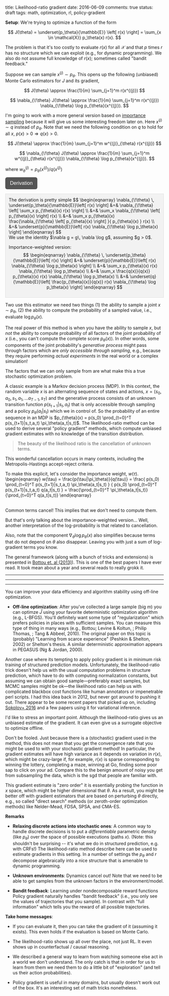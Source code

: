title: Likelihood-ratio gradient
date: 2016-06-09
comments: true
status: draft
tags: math, optimization, rl, policy-gradient


**Setup**: We're trying to optimize a function of the form

$$
J(\theta) = \underset{p_\theta}{\mathbb{E}} \left[ r(x) \right] = \sum_{x \in \mathcal{X}} p_\theta(x) r(x).
$$

The problem is that it's too costly to evaluate $r(x)$ for all $\mathcal{X}$ and
that $p$ times $r$ has no structure which we can exploit (e.g., for dynamic
programming). We also do not assume full knowledge of $r(x)$; sometimes called
"bandit feedback."

Suppose we can sample $x^{(j)} \sim p_\theta$. This opens up the following
(unbiased) Monte Carlo estimators for $J$ and its gradient,

$$
J(\theta) \approx \frac{1}{m} \sum_{j=1}^m r(x^{(j)})
$$

$$
\nabla_{\!\theta} J(\theta) \approx \frac{1}{m} \sum_{j=1}^m r(x^{(j)}) \nabla_{\!\theta} \log p_{\theta}(x^{(j)}).
$$


I'm going to work with a more general version based on
[importance sampling](http://timvieira.github.io/blog/post/2014/12/21/importance-sampling/)
because it will give us some interesting freedom later on. Here $x^{(j)} \sim q$
instead of $p_\theta$. Note that we need the following condition on $q$ to hold
for all $x$, $p(x) > 0 \Rightarrow q(x) > 0$.

$$
J(\theta) \approx \frac{1}{m} \sum_{j=1}^m w^{(j)}_{\theta} r(x^{(j)})
$$

$$
\nabla_{\!\theta} J(\theta) \approx \frac{1}{m} \sum_{j=1}^m w^{(j)}_{\theta} r(x^{(j)}) \nabla_{\!\theta} \log p_{\theta}(x^{(j)}).
$$

where $w^{(j)}_{\theta} = p_{\theta}(x^{(j)}) / q(x^{(j)})$


<style>
.toggle-button {
    background-color: #555555;
    border: none;
    color: white;
    padding: 10px 15px;
    border-radius: 6px;
    text-align: center;
    text-decoration: none;
    display: inline-block;
    font-size: 16px;
    cursor: pointer;
}
.derivation {
  background-color: #f2f2f2;
  border: thin solid #ddd;
  padding: 10px;
  margin-bottom: 10px;
}
</style>

<script>
// workaround for when markdown/mathjax gets confused by the
// javascript dollar function.
function toggle(x) { $(x).toggle(); }
</script>

<button class="toggle-button" onclick="toggle('#likelihood-ratio-derivation');">Derivation</button>
<div id="likelihood-ratio-derivation" class="derivation">
The derivation is pretty simple
$$
\begin{eqnarray}
  \nabla_{\!\theta} \, \underset{p_\theta}{\mathbb{E}}\left[ r(x) \right]
  &=& \nabla_{\!\theta} \left[ \sum_x p_{\theta}(x) r(x) \right] \\
  &=& \sum_x \nabla_{\!\theta} \left[ p_{\theta}(x) \right] r(x) \\
  &=& \sum_x p_{\theta}(x) \frac{\nabla_{\!\theta} \left[ p_{\theta}(x) \right] }{ p_{\theta}(x) } r(x) \\
  &=& \underset{p}{\mathbb{E}}\left[ r(x) \nabla_{\!\theta} \log p_\theta(x) \right]
\end{eqnarray}
$$

<br/>
We use the identity $\nabla g = g\, \nabla \log g$, assuming $g > 0$.

Importance-weighted version:
$$
\begin{eqnarray}
  \nabla_{\!\theta} \, \underset{p_\theta}{\mathbb{E}}\left[ r(x) \right]
  &=& \underset{p}{\mathbb{E}}\left[ r(x) \nabla_{\!\theta} \log p_\theta(x) \right] \\
  &=& \sum_x p_{\theta}(x) r(x) \nabla_{\!\theta} \log p_\theta(x) \\
  &=& \sum_x \frac{q(x)}{q(x)} p_{\theta}(x) r(x) \nabla_{\!\theta} \log p_\theta(x) \\
  &=& \underset{q}{\mathbb{E}}\left[ \frac{p_{\theta}(x)}{q(x)} r(x) \nabla_{\!\theta} \log p_\theta(x) \right]
\end{eqnarray}
$$
</div>

Two use this estimator we need two things (1) the ability to sample a joint $x
\sim p_{\theta}$, (2) the ability to compute the probability of a sampled value,
i.e., evaluate $\log p_{\theta}(x)$.

The real power of this method is when you have the ability to sample $x$, but
*not* the ability to compute probability of all factors of the joint probability
of $x$ (i.e., you can't compute the complete score $p_{\theta}(x)$). In other
words, some components of the joint probability's *generative process* might
pass through factors which are *only accessible through sampling*, e.g., because
they require performing *actual experiments* in the real world or a complex
simulation!

The factors that we can only sample from are what make this a true stochastic
optimization problem.

A classic example is a Markov decision process (MDP). In this context, the
random variable $x$ is an alternating sequence of states and actions, $x = (s_0,
a_0, s_1, a_1, \ldots a_{T-1}, s_T)$ and the generative process consists of an
unknown transition function $p(s_{t+1}|s_t,a_t)$ that is only accessible through
sampling and a policy $p_{\theta}(a_t|s_t)$ which we in control of. So the
probability of an entire sequence in an MDP is $p_{\theta}(x) = p(s_0)
\prod_{t=0}^T p(s_{t+1}|s_t,a_t) \pi_\theta(a_t|s_t)$. The likelihood-ratio
method can be used to derive several "policy gradient" methods, which compute
unbiased gradient estimates with no knowledge of the transition distribution.

> The beauty of the likelihood ratio is the cancellation of unknown terms.

This wonderful cancellation occurs in many contexts, including the
Metropolis-Hastings accept-reject criteria.

To make this explicit, let's consider the importance weight, $w(\tau)$.
\begin{eqnarray}
w(\tau)
= \frac{p(\tau|\pi_\theta)}{q(\tau)}
= \frac{ p(s_0) \prod_{t=0}^T p(s_{t+1}|s_t,a_t) \pi_\theta(a_t|s_t) }
       { p(s_0) \prod_{t=0}^T p(s_{t+1}|s_t,a_t) q(a_t|s_t) }
= \frac{\prod_{t=0}^T \pi_\theta(a_t|s_t)}
       {\prod_{t=0}^T q(a_t|s_t)}
\end{eqnarray}

<br/>
Common terms cancel! This implies that we don't need to compute them.


But that's only talking about the importance-weighted version... Well, another
interpretation of the log-probability is that related to cancellation.

Also, note that the component $\nabla_{\!\theta} \log p_{\theta}(x)$ also
simplifies because terms that do not depend on $\theta$ also disappear. Leaving
you with just a sum of log-gradient terms you know.

The general framework (along with a bunch of tricks and extensions) is presented
in [Bottou et. al (2013)](http://arxiv.org/abs/1209.2355)). This is one of the
best papers I have ever read. It took mean about a year and several reads to
really grokk it.

<hr/>
<hr/>
<hr/>

You can improve your data efficiency and algorithm stability using off-line
optimization.

* **Off-line optimization**: After you've collected a large sample (big $m$) you
  can optimze $\hat{J}$ using your favorite deterministic optimization algorithm
  (e.g., L-BFGS). You'll definitely want some type of "regularization" which
  prefers policies in places with sufficient samples. You can measure this type
  of thing in many ways (e.g., Bottou; Levine & Koltun, ; Philip Thomas, ; Tang &
  Abbeel, 2010). The original paper on this topic is (probably) "Learning from
  scarce experience" (Peshkin & Shelton, 2002) or Shelton's thesis. A similar
  deterministic approximation appears in PEGASUS (Ng & Jordan, 2000).



Another case where its tempting to apply policy gradient is in minimum risk
training of structured prediction models. Unfortunately, the likelihood-ratio
trick doesn't help us with the usual computation problems in structure
prediction, which have to do with computing normalization constants, but
assuming we can obtain good sample&mdash;preferably exact samples, but MCMC
samples might be ok&mdash;the likelihood ratio can help us with complicated
blackbox cost functions like human annotators or impenetrable perl scripts. I
had this idea back in 2012, but never got around to pushing it out. There appear
to be some recent papers that picked up on, including
[Sokolov+,2016](http://www.cl.uni-heidelberg.de/~riezler/publications/papers/ACL2016.pdf)
and a few papers using it for variational inference.


I'd like to stress an important point. Although the likelihood-ratio gives us an
unbiased estimate of the gradient. It can even give us a surrogate objective to
optimize offline.

Don't be fooled. Just because there is a (stochastic) gradient used in the
method, this does not mean that you get the convergence rate that you might be
used to with your stochastic gradient method! In particular, the gradient
estimates will have high variance as it depends on variation in $r(x)$, which
might be crazy-large if, for example, $r(x)$ is sparse corresponding to winning
the lottery, completing a maze, winning at Go, finding some poor sap to click on
your ad. Compare this to the benign amount of noisy you get from subsampling the
data, which is the sgd that people are familiar with.

This gradient estimate is "zero order" it is essentially probing the function in
$x$ space, which might be higher dimensional that $\theta$. As a result, you
might be better off with gradient estimators that are based on perturbing
$\theta$ directly, e.g., so called "direct search" methods (or zeroth-order
optimization methods) like Nelder-Mead, FDSA, SPSA, and CMA-ES.


**Remarks**

 * **Relaxing discrete actions into stochastic ones**: A common way to handle
   discrete decisions is to put a *differentiable* parametric density (like
   $p_\theta$) over the space of possible executions (paths $x$). (Note: this
   shouldn't be surprising -- it's what we do in structured prediction,
   e.g. with CRFs!)  The likelihood-ratio method describe here can be used to
   estimate gradients in this setting. In a number of settings the $p_\theta$
   and $r$ decompose algebraically into a nice structure that is amenable to
   dynamic programming.

 * **Unknown environments**: Dynamics cancel out! Note that we need to be able
   to get samples from the unknown factors in the environment/model.

 * **Bandit feedback**: Learning under nondecomposable reward functions Policy
   gradient naturally handles "bandit feedback" (i.e., you only see the values
   of trajectories that you sample). In contrast with "full information" which
   tells you the reward of all possible trajectories.


**Take home messages**:

 * If you can evaluate it, then you can take the gradient of it (assuming it
   exists). This even holds if the evaluation is based on Monte Carlo.

 * The likelihood-ratio shows up all over the place, not just RL. It even shows
   up in counterfactual / causal reasoning.

 * We described a general way to learn from watching someone else act in a world
   we don't understand. The only catch is that in order for us to learn from
   them we need them to do a little bit of "exploration" (and tell us their
   action probabilities).

 * Policy gradient is useful in many domains, but usually doesn't work out of
   the box. It's an interesting set of math tricks nonetheless.
